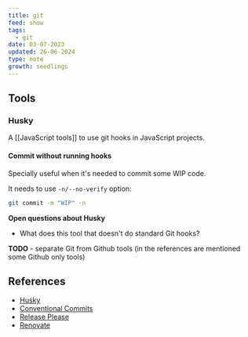 ```yaml
---
title: git
feed: show
tags:
  - git
date: 03-07-2023
updated: 26-06-2024
type: note
growth: seedlings
---
```


## Tools

### Husky

A [[JavaScript tools]] to use git hooks in JavaScript projects.

#### Commit without running hooks

Specially useful when it's needed to commit some WIP code.

It needs to use `-n/--no-verify` option:

```bash
git commit -m "WIP" -n
```

**Open questions about Husky**

- What does this tool that doesn't do standard Git hooks?

**TODO** - separate Git from Github tools (in the references are mentioned some Github only tools)
## References

- [Husky](https://typicode.github.io/husky/)
- [Conventional Commits](https://www.conventionalcommits.org/en/v1.0.0/)
- [Release Please](https://github.com/googleapis/release-please)
- [Renovate](https://github.com/renovatebot/renovate)

